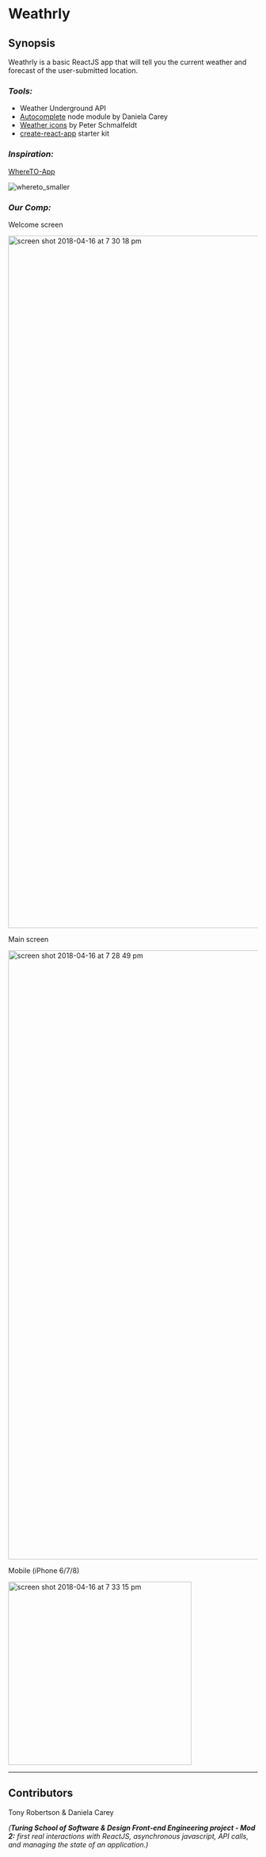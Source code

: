 # Weathrly

## Synopsis

Weathrly is a basic ReactJS app that will tell you the current weather and forecast of the user-submitted location. 

### *Tools:* 
* Weather Underground API
* [Autocomplete](https://github.com/danielafcarey/autocomplete) node module by Daniela Carey
* [Weather icons](https://github.com/manifestinteractive/weather-underground-icons) by Peter Schmalfeldt
* [create-react-app](https://github.com/facebook/create-react-app) starter kit

### *Inspiration:* 

[WhereTO-App](https://dribbble.com/shots/1081917-WhereTO-App)


![whereto_smaller](https://user-images.githubusercontent.com/34175382/38843364-f2f2845a-41ab-11e8-87b2-9098dfbbc971.jpg)

### *Our Comp:* 

Welcome screen

<img width="1397" alt="screen shot 2018-04-16 at 7 30 18 pm" src="https://user-images.githubusercontent.com/34175382/38843538-ab9e66cc-41ac-11e8-9043-a515795b4f31.png">


Main screen

<img width="1229" alt="screen shot 2018-04-16 at 7 28 49 pm" src="https://user-images.githubusercontent.com/34175382/38843539-abaef320-41ac-11e8-9863-22fe80b8d6df.png">


Mobile (iPhone 6/7/8)

<img width="370" alt="screen shot 2018-04-16 at 7 33 15 pm" src="https://user-images.githubusercontent.com/34175382/38843607-11d5fe82-41ad-11e8-8953-c9c3c70c4bd8.png">




---

## Contributors

Tony Robertson & Daniela Carey

_(**Turing School of Software & Design Front-end Engineering project - Mod 2:** first real interactions with ReactJS, asynchronous javascript, API calls, and managing the state of an application.)_
